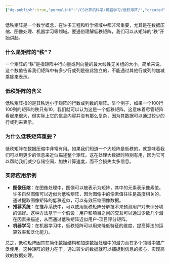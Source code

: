 ```yaml
---
{"dg-publish":true,"permalink":"/CS计算机科学/机器学习/低秩矩阵/","created":"2024-04-12T11:34:30.883+08:00","updated":"2024-04-24T00:24:26.199+08:00"}
---
```



低秩矩阵是一个数学概念，在许多工程和科学领域中都非常重要，尤其是在数据压缩、图像处理、机器学习等领域。要通俗理解低秩矩阵，我们可以从矩阵的“秩”开始讲起。

### 什么是矩阵的“秩”？

一个矩阵的“秩”是指矩阵中行向量或列向量的最大线性无关组的大小。简单来说，这个数值告诉我们矩阵中有多少行或列是彼此独立的，不能通过其他行或列的加减乘除来表示。

### 低秩矩阵的含义

低秩矩阵指的是其秩远小于矩阵的行数或列数的矩阵。举个例子，如果一个100行100列的矩阵的秩只有10，我们就可以认为这是一个低秩矩阵。这意味着尽管矩阵看起来很大，但实际上它的信息内容并没有那么复杂，因为其数据可以通过较少的行或列来表示。

### 为什么低秩矩阵重要？

低秩矩阵在数据压缩中非常有用。如果我们知道一个大矩阵是低秩的，就意味着我们可以用更少的信息来近似描述整个矩阵。这在处理大数据时特别有用，因为它可以帮助我们减少存储空间，加快计算速度，而不会损失太多信息。

### 实际应用示例

- **图像压缩**：在图像处理中，图像可以被表示为矩阵，其中的元素表示像素值。许多自然图像可以近似为低秩矩阵，因为图像中的像素值往往是高度相关的。通过提取图像矩阵的低秩近似，可以有效压缩图像数据。
- **推荐系统**：在推荐系统中，可以使用低秩矩阵分解技术来预测用户对未评分项的偏好。这种方法基于一个假设：用户和项目之间的交互可以通过少数几个潜在因素来描述，从而通过低秩矩阵近似用户-项目评分矩阵。
- **机器学习**：在机器学习中，低秩矩阵可以用来降低特征的维度，提高算法的运算效率和泛化能力。

总之，低秩矩阵因其在简化数据结构和加速数据处理中的潜力而在多个领域中被广泛使用。这种矩阵的魅力在于，通过较少的数据就可以捕捉到信息的核心，实现高效的数据处理。
